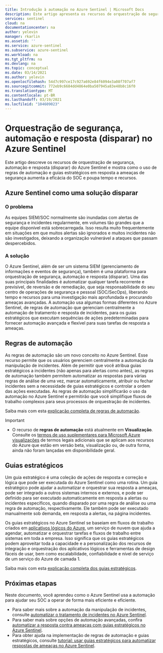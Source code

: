 ```yaml
---
title: Introdução à automação no Azure Sentinel | Microsoft Docs
description: Este artigo apresenta os recursos de orquestração de segurança, automação e resposta (disparar) do Azure Sentinel e descreve seus componentes do disparar – regras de automação e guias estratégicos.
services: sentinel
cloud: na
documentationcenter: na
author: yelevin
manager: rkarlin
ms.assetid: ''
ms.service: azure-sentinel
ms.subservice: azure-sentinel
ms.workload: na
ms.tgt_pltfrm: na
ms.devlang: na
ms.topic: conceptual
ms.date: 03/14/2021
ms.author: yelevin
ms.openlocfilehash: 54d7c997ce17c927a692e84f6094e3a08f707af7
ms.sourcegitcommit: 772eb9c6684dd4864e0ba507945a83e48b8c16f0
ms.translationtype: MT
ms.contentlocale: pt-BR
ms.lasthandoff: 03/19/2021
ms.locfileid: "104609023"
---
```

# <a name="security-orchestration-automation-and-response-soar-in-azure-sentinel"></a>Orquestração de segurança, automação e resposta (disparar) no Azure Sentinel

Este artigo descreve os recursos de orquestração de segurança, automação e resposta (disparar) do Azure Sentinel e mostra como o uso de regras de automação e guias estratégicos em resposta a ameaças de segurança aumenta a eficácia do SOC e poupa tempo e recursos.

## <a name="azure-sentinel-as-a-soar-solution"></a>Azure Sentinel como uma solução disparar

### <a name="the-problem"></a>O problema

As equipes SIEM/SOC normalmente são inundadas com alertas de segurança e incidentes regularmente, em volumes tão grandes que a equipe disponível está sobrecarregada. Isso resulta muito frequentemente em situações em que muitos alertas são ignorados e muitos incidentes não são investigados, deixando a organização vulnerável a ataques que passam despercebidos.

### <a name="the-solution"></a>A solução

O Azure Sentinel, além de ser um sistema SIEM (gerenciamento de informações e eventos de segurança), também é uma plataforma para orquestração de segurança, automação e resposta (disparar). Uma das suas principais finalidades é automatizar qualquer tarefa recorrente e previsível, de reversão e de remediação, que seja responsabilidade do seu centro de operações de segurança e pessoal (SOC/SecOps), liberando tempo e recursos para uma investigação mais aprofundada e procurando ameaças avançadas. A automação usa algumas formas diferentes no Azure Sentinel, de regras de automação que gerenciam centralmente a automação de tratamento e resposta de incidentes, para os guias estratégicos que executam sequências de ações predeterminadas para fornecer automação avançada e flexível para suas tarefas de resposta a ameaças.

## <a name="automation-rules"></a>Regras de automação

As regras de automação são um novo conceito no Azure Sentinel. Esse recurso permite que os usuários gerenciem centralmente a automação da manipulação de incidentes. Além de permitir que você atribua guias estratégicos a incidentes (não apenas para alertas como antes), as regras de automação também permitem automatizar as respostas para várias regras de análise de uma vez, marcar automaticamente, atribuir ou fechar incidentes sem a necessidade de guias estratégicos e controlar a ordem das ações executadas. As regras de automação simplificarão o uso da automação no Azure Sentinel e permitirão que você simplifique fluxos de trabalho complexos para seus processos de orquestração de incidentes.

Saiba mais com esta [explicação completa de regras de automação](automate-incident-handling-with-automation-rules.md).

> [!IMPORTANT]
>
> - O recurso de **regras de automação** está atualmente em **Visualização**. Consulte os [termos de uso suplementares para Microsoft Azure visualizações](https://azure.microsoft.com/support/legal/preview-supplemental-terms/) de termos legais adicionais que se aplicam aos recursos do Azure que estão em versão beta, visualização ou, de outra forma, ainda não foram lançadas em disponibilidade geral.

## <a name="playbooks"></a>Guias estratégicos

Um guia estratégico é uma coleção de ações de resposta e correção e lógica que pode ser executada do Azure Sentinel como uma rotina. Um guia estratégico pode ajudar a automatizar e orquestrar sua resposta a ameaças, pode ser integrado a outros sistemas internos e externos, e pode ser definido para ser executado automaticamente em resposta a alertas ou incidentes específicos, quando disparado por uma regra de análise ou uma regra de automação, respectivamente. Ele também pode ser executado manualmente sob demanda, em resposta a alertas, na página incidentes.

Os guias estratégicos no Azure Sentinel se baseiam em fluxos de trabalho criados em [aplicativos lógicos do Azure](../logic-apps/logic-apps-overview.md), um serviço de nuvem que ajuda a agendar, automatizar e orquestrar tarefas e fluxos de trabalho entre sistemas em toda a empresa. Isso significa que os guias estratégicos podem aproveitar toda a capacidade e a personalização dos recursos de integração e orquestração dos aplicativos lógicos e ferramentas de design fáceis de usar, bem como escalabilidade, confiabilidade e nível de serviço de um serviço do Azure de camada 1.

Saiba mais com esta [explicação completa dos guias estratégicos](automate-responses-with-playbooks.md).

## <a name="next-steps"></a>Próximas etapas

Neste documento, você aprendeu como o Azure Sentinel usa a automação para ajudar seu SOC a operar de forma mais eficiente e eficiente.

- Para saber mais sobre a automação da manipulação de incidentes, consulte [automatizar o tratamento de incidentes no Azure Sentinel](automate-incident-handling-with-automation-rules.md).
- Para saber mais sobre opções de automação avançadas, confira [automatizar a resposta contra ameaças com guias estratégicos no Azure Sentinel](automate-responses-with-playbooks.md).
- Para obter ajuda na implementação de regras de automação e guias estratégicos, consulte [tutorial: usar guias estratégicos para automatizar respostas de ameaças no Azure Sentinel](tutorial-respond-threats-playbook.md).
